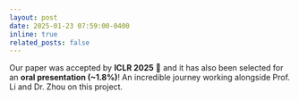 ```yaml
---
layout: post
date: 2025-01-23 07:59:00-0400
inline: true
related_posts: false
---
```


Our paper was accepted by **ICLR 2025** :tada: and it has also been selected for an **oral presentation (~1.8%)**! An incredible journey working alongside Prof. Li and Dr. Zhou on this project. 